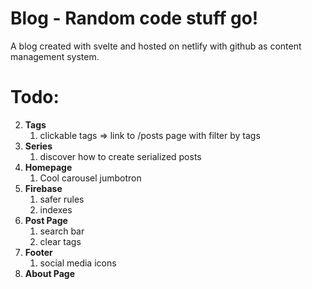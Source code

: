 # Blog - Random code stuff go!

A blog created with svelte and hosted on netlify with github as content management system.

# Todo:

2. **Tags**
   1. clickable tags => link to /posts page with filter by tags
3. **Series**
   1. discover how to create serialized posts
4. **Homepage**
   1. Cool carousel jumbotron
5. **Firebase**
   1. safer rules
   2. indexes
6. **Post Page**
   1. search bar
   2. clear tags
7. **Footer**
   1. social media icons
8. **About Page**
